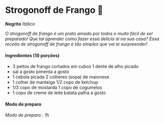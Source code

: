 # Strogonoff de Frango :chicken:



**Negrito** _Itálico_ 

_O strogonoff de frango é um prato amado por todos e muito fácil de ser preparado! Que tal
aprender como fazer essa delícia aí na sua casa? Essa receita de strogonoff de frango é
tão simples que vai te surpreender!_

#### Ingredientes (10 porções)

- 3 peitos de frango cortados em cubos 1 dente de alho picado
- sal a gosto pimenta a gosto
- 1 cebola picada 2 colheres (sopa) de maionese
- 1 colher de manteiga 1/2 copo de ketchup
- 1/3 copo de mostarda 1 copo de cogumelos
- 1 copo de creme de leite batata palha a gosto

#### Modo de preparo

_Modo de preparo : 1h_



